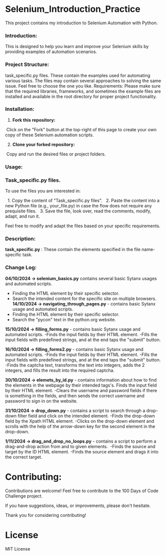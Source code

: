 # **Selenium_Introduction_Practice**

This project contains my introduction to Selenium Automation with Python.

### **Introduction:**
This is designed to help you learn and improve your Selenium skills by providing examples of automation scenarios. 
  
### **Project Structure:**
task_specific.py files. These contain the examples used for automating various tasks. The files may contain several approaches to solving the same issue. Feel free to choose the one you like.
Requirements:
Please make sure that the required libraries, frameworks, and sometimes the example files are installed and available in the root directory for proper project functionality.

### **Installation:**
1. **Fork this repository:**

 Click on the "Fork" button at the top-right of this page to create your own copy of these Selenium automation scripts.

2. **Clone your forked repository:**

 Copy and run the desired files or project folders.

### **Usage:**
### **Task_specific.py files.**
To use the files you are interested in:

  1. Copy the content of "Task_specific.py files".
  2. Paste the content into a new Python file (e.g., your_file.py) in case the flow does not require any prequisite files.
  3. Save the file, look over, read the comments, modify, adapt, and run it.

Feel free to modify and adapt the files based on your specific requirements.

### **Description:**
**task_specific.py** : These contain the elements specified in the file name-specific task.

### **Change Log:**

**04/10/2024 -> selenium_basics.py** contains several basic Sytanx usages and automated scripts. 
- Finding the HTML element by their specific selector.
- Search the intended content for the specific site on multiple browsers.
  
**14/10/2024 -> navigating_through_pages.py** - contains basic Sytanx usage and automated scripts.
- Finding the HTML element by their specific selector.
- Search the "pycon" text in the python.org website.

**15/10/2024 -> filling_forms.py** - contains basic Sytanx usage and automated scripts.
-Finds the input fields by their HTML element.
-Fills the input fields with predefined strings, and at the end taps the "submit" button.

**16/10/2024 -> filling_forms2.py** - contains basic Sytanx usage and automated scripts.
-Finds the input fields by their HTML element.
-Fills the input fields with predefined strings, and at the end taps the "submit" button.
-Finds the captcha text, transforms the text into integers, adds the 2 integers, and fills the result into the required captcha.

**30/10/2024 -> elemets_by_id.py** - contains information about how to find the elements in the webpage by their intended tags's.
Finds the input field by their HTML element.
-Clears the username and password fields if there is something in the fields, and then sends the correct username and password to sign in on the website.

**31/10/2024 -> drop_down.py** - contains a script to search through a drop-down filter field and click on the intended element.
-Finds the drop-down field by the Xpath HTML element.
-Clicks on the drop-down element and scrolls with the help of the arrow-down key for the second element in the drop-down.

**1/11/2024 -> drag_and_drop_no_loops.py** - contains a script to perform a drag-and-drop action from and to given elements. 
-Finds the source and target by the ID HTML element.
-Finds the source element and drags it into the correct target.

# **Contributing:**
Contributions are welcome! Feel free to contribute to the 100 Days of Code Challenge project.

If you have suggestions, ideas, or improvements, please don't hesitate.

Thank you for considering contributing!

# **License**
MIT License
